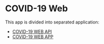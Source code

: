 # COVID-19 Web

This app is divided into separated application:

* [COVID-19 WEB API](be/README.md)
* [COVID-19 WEB APP](fe/app/README.md)
